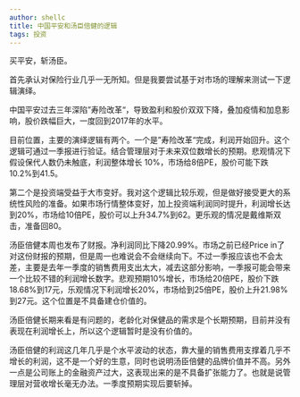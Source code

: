 ```yaml
---
author: shellc
title: 中国平安和汤臣倍健的逻辑
tags: 投资
---
```


买平安，斩汤臣。

<!--more-->

首先承认对保险行业几乎一无所知。但是我要尝试基于对市场的理解来测试一下逻辑演绎。

中国平安过去三年深陷”寿险改革“，导致盈利和股价双双下降，叠加疫情和加息影响，股价跌幅巨大，一度回到2017年的水平。

目前位置，主要的演绎逻辑有两个。一个是”寿险改革“完成，利润开始回升。这个逻辑可通过一季报进行验证。结合管理层对于未来双位数增长的预期。悲观情况下假设保代人数仍未触底，利润整体增长 10%，市场给8倍PE，股价可能下跌10.2%到41.5。

第二个是投资端受益于大市变好。我对这个逻辑比较乐观，但是做好接受更大的系统性风险的准备。如果市场行情整体变好，加上投资端利润同时提升，利润增长达到20%，市场给10倍PE，股价可以上升34.7%到62。更乐观的情况是戴维斯双击，准备回80。

汤臣倍健本周也发布了财报。净利润同比下降20.99%。市场之前已经Price in了对这份财报的预期，但是周一也难说会不会继续向下。不过一季报应该也不会太差，主要是去年一季度的销售费用支出太大，减去这部分影响，一季报可能会带来一个比较不错的利润增长数字。悲观预期10%增长，市场给20倍PE，股价下跌18.68%到17元，乐观情况下利润增长20%，市场给到25倍PE，股价上升21.98%到27元。这个位置是不具备建仓价值的。

汤臣倍健长期来看是有问题的，老龄化对保健品的需求是个长期预期，目前并没有表现在利润增长上，所以这个逻辑暂时是没有价值的。

汤臣倍健的利润这几年几乎是个水平波动的状态，靠大量的销售费用支撑着几乎不增长的利润，这不是一个好的生意，同时也说明汤臣倍健的品牌价值并不高。另外一点是公司账上的金融资产过大，这表现出来的是不具备扩张能力了。也就是说管理层对营收增长毫无办法。一季度预期实现后要斩掉。





